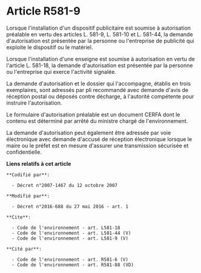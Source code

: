 # Article R581-9

Lorsque l'installation d'un dispositif publicitaire est soumise à autorisation préalable en vertu des articles L. 581-9, L.
581-10 et L. 581-44, la demande d'autorisation est présentée par la personne ou l'entreprise de publicité qui exploite le
dispositif ou le matériel. 

Lorsque l'installation d'une enseigne est soumise à autorisation en vertu de l'article L. 581-18, la demande d'autorisation
est présentée par la personne ou l'entreprise qui exerce l'activité signalée. 

La demande d'autorisation et le dossier qui l'accompagne, établis en trois exemplaires, sont adressés par pli recommandé avec
demande d'avis de réception postal ou déposés contre décharge, à l'autorité compétente pour instruire l'autorisation. 

Le formulaire d'autorisation préalable est un document CERFA dont le contenu est déterminé par arrêté du ministre chargé de
l'environnement. 

La demande d'autorisation peut également être adressée par voie électronique avec demande d'accusé de réception électronique
lorsque le maire ou le préfet est en mesure d'assurer une transmission sécurisée et confidentielle.

**Liens relatifs à cet article**

	**Codifié par**:

	  - Décret n°2007-1467 du 12 octobre 2007

	**Modifié par**:

	  - Décret n°2016-688 du 27 mai 2016 - art. 1

	**Cite**:

	  - Code de l'environnement - art. L581-18
	  - Code de l'environnement - art. L581-44 (V)
	  - Code de l'environnement - art. L581-9 (V)

	**Cité par**:

	  - Code de l'environnement - art. R581-6 (V)
	  - Code de l'environnement - art. R581-88 (VD)
